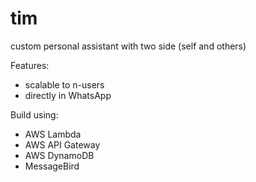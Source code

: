 # tim
custom personal assistant with two side (self and others)

Features:
- scalable to n-users
- directly in WhatsApp

Build using:
- AWS Lambda 
- AWS API Gateway
- AWS DynamoDB
- MessageBird
